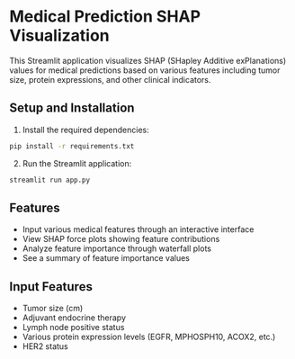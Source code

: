 # Medical Prediction SHAP Visualization

This Streamlit application visualizes SHAP (SHapley Additive exPlanations) values for medical predictions based on various features including tumor size, protein expressions, and other clinical indicators.

## Setup and Installation

1. Install the required dependencies:
```bash
pip install -r requirements.txt
```

2. Run the Streamlit application:
```bash
streamlit run app.py
```

## Features

- Input various medical features through an interactive interface
- View SHAP force plots showing feature contributions
- Analyze feature importance through waterfall plots
- See a summary of feature importance values

## Input Features

- Tumor size (cm)
- Adjuvant endocrine therapy
- Lymph node positive status
- Various protein expression levels (EGFR, MPHOSPH10, ACOX2, etc.)
- HER2 status
